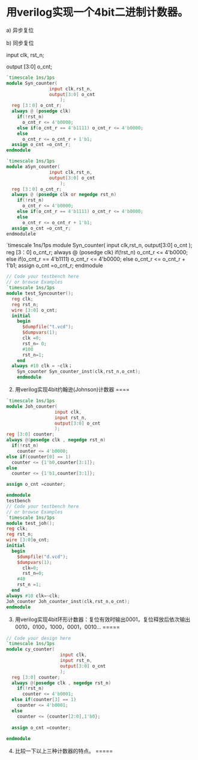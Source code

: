 用verilog实现一个4bit二进制计数器。
====
a) 异步复位

b) 同步复位

input clk, rst_n; 

output [3:0] o_cnt;
```verilog
`timescale 1ns/1ps
module Syn_counter(
                input clk,rst_n,
                output[3:0] o_cnt
					);
  reg [3：0] o_cnt_r;
  always @ (posedge clk)
    if(!rst_n)
      o_cnt_r <= 4'b0000;
  	else if(o_cnt_r == 4'b1111) o_cnt_r <= 4'b0000;
	else
      o_cnt_r <= o_cnt_r + 1'b1;
  assign o_cnt =o_cnt_r;
endmodule

`timescale 1ns/1ps
module aSyn_counter(
                input clk,rst_n,
                output[3:0] o_cnt
					);
  reg [3：0] o_cnt_r;
  always @ (posedge clk or negedge rst_n)
    if(!rst_n)
      o_cnt_r <= 4'b0000;
  	else if(o_cnt_r == 4'b1111) o_cnt_r <= 4'b0000;
	else
      o_cnt_r <= o_cnt_r + 1'b1;
  assign o_cnt =o_cnt_r;
endmodulele
```  
`timescale 1ns/1ps
module Syn_counter(
                input clk,rst_n,
                output[3:0] o_cnt
					);
  reg [3：0] o_cnt_r;
  always @ (posedge clk)
    if(!rst_n)
      o_cnt_r <= 4'b0000;
  	else if(o_cnt_r == 4'b1111) o_cnt_r <= 4'b0000;
	else
      o_cnt_r <= o_cnt_r + 1'b1;
  assign o_cnt =o_cnt_r;
endmodule
```verilog
// Code your testbench here
// or browse Examples
`timescale 1ns/1ps
module test_Syncounter();
  reg clk;
  reg rst_n;
  wire [3:0] o_cnt;
  initial
    begin
      $dumpfile("t.vcd");
      $dumpvars(1);
      clk =0;
      rst_n= 0;
      #100
      rst_n=1;
    end
  always #10 clk = ~clk；
    Syn_counter Syn_counter_inst(clk,rst_n,o_cnt);
    endmodule
  ```
2. 用verilog实现4bit约翰逊(Johnson)计数器
====
  ```verilog
  `timescale 1ns/1ps
module Joh_counter(
					input clk,
  					input rst_n,
  					output[3:0] o_cnt
					);
  reg [3:0] counter;
  always @(posedge clk , negedge rst_n)
    if(!rst_n)
      counter <= 4'b0000;
  else if(counter[0] == 1)
    counter <= {1'b0,counter[3:1]};
  else
    counter <= {1'b1,counter[3:1]};
  
  assign o_cnt =counter;
  
endmodule
testbench
// Code your testbench here
// or browse Examples
`timescale 1ns/1ps
module test_joh();
  reg clk;
  reg rst_n;
  wire [3:0]o_cnt;
  initial
    begin
      $dumpfile("d.vcd");
      $dumpvars(1);
  		clk=0;
      	rst_n=0;
      #40
      rst_n =1;
    end
  always #10 clk=~clk;
  Joh_counter Joh_counter_inst(clk,rst_n,o_cnt);
endmodule
````

3. 用verilog实现4bit环形计数器：复位有效时输出0001，复位释放后依次输出0010，0100，1000，0001，0010...
=====
```verilog
// Code your design here
`timescale 1ns/1ps
module cy_counter(
					input clk,
  					input rst_n,
  					output[3:0] o_cnt
					);
  reg [3:0] counter;
  always @(posedge clk , negedge rst_n)
    if(!rst_n)
      counter <= 4'b0001;
  else if(counter[3] == 1)
    counter <= 4'b0001;
  else
    counter <= {counter[2:0],1'b0};
  
  assign o_cnt =counter;
  
endmodule
```
4. 比较一下以上三种计数器的特点。
=====

